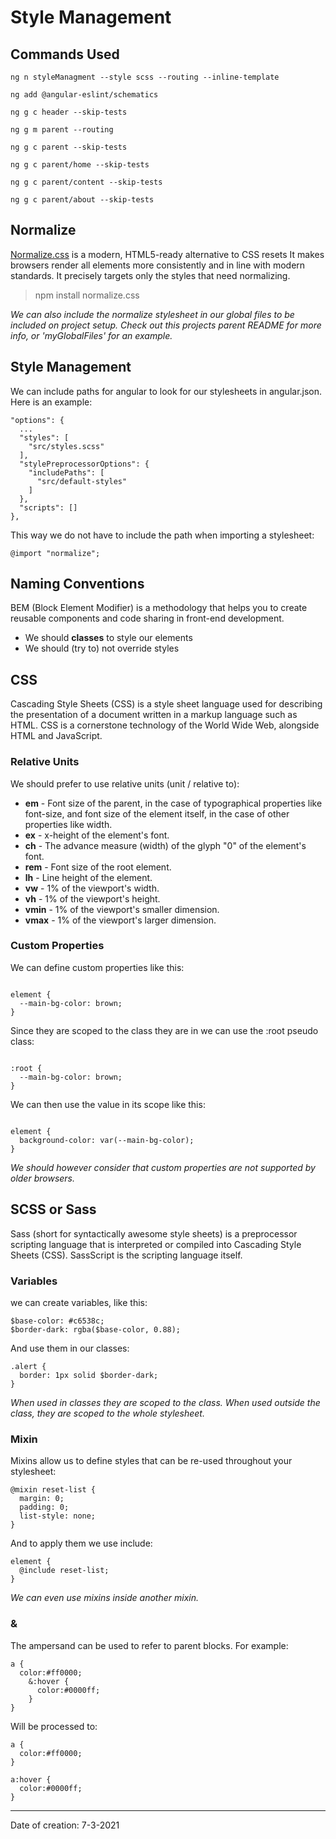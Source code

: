 # Style Management

## Commands Used

```
ng n styleManagment --style scss --routing --inline-template

ng add @angular-eslint/schematics

ng g c header --skip-tests

ng g m parent --routing

ng g c parent --skip-tests

ng g c parent/home --skip-tests

ng g c parent/content --skip-tests

ng g c parent/about --skip-tests
```

## Normalize

[Normalize.css](https://necolas.github.io/normalize.css/) is a modern, HTML5-ready alternative to CSS resets
It makes browsers render all elements more consistently and in line with modern standards. It precisely targets only the styles that need normalizing.

> npm install normalize.css

_We can also include the normalize stylesheet in our global files to be included on project setup. Check out this projects parent README for more info, or 'myGlobalFiles' for an example._

## Style Management

We can include paths for angular to look for our stylesheets in angular.json.
Here is an example:

```
"options": {
  ...
  "styles": [
    "src/styles.scss"
  ],
  "stylePreprocessorOptions": {
    "includePaths": [
      "src/default-styles"
    ]
  },
  "scripts": []
},
```

This way we do not have to include the path when importing a stylesheet:

```
@import "normalize";
```

## Naming Conventions

BEM (Block Element Modifier) is a methodology that helps you to create reusable components and code sharing in front-end development.

- We should **classes** to style our elements
- We should (try to) not override styles

## CSS

Cascading Style Sheets (CSS) is a style sheet language used for describing the presentation of a document written in a markup language such as HTML. CSS is a cornerstone technology of the World Wide Web, alongside HTML and JavaScript.

### Relative Units

We should prefer to use relative units (unit / relative to):

- **em** - Font size of the parent, in the case of typographical properties like font-size, and font size of the element itself, in the case of other properties like width.
- **ex** - x-height of the element's font.
- **ch** - The advance measure (width) of the glyph "0" of the element's font.
- **rem** - Font size of the root element.
- **lh** - Line height of the element.
- **vw** - 1% of the viewport's width.
- **vh** - 1% of the viewport's height.
- **vmin** - 1% of the viewport's smaller dimension.
- **vmax** - 1% of the viewport's larger dimension.

### Custom Properties

We can define custom properties like this:

```

element {
  --main-bg-color: brown;
}

```

Since they are scoped to the class they are in we can use the :root pseudo class:

```

:root {
  --main-bg-color: brown;
}

```

We can then use the value in its scope like this:

```

element {
  background-color: var(--main-bg-color);
}

```

_We should however consider that custom properties are not supported by older browsers._

## SCSS or Sass

Sass (short for syntactically awesome style sheets) is a preprocessor scripting language that is interpreted or compiled into Cascading Style Sheets (CSS). SassScript is the scripting language itself.

### Variables

we can create variables, like this:

```
$base-color: #c6538c;
$border-dark: rgba($base-color, 0.88);
```

And use them in our classes:

```
.alert {
  border: 1px solid $border-dark;
}
```

_When used in classes they are scoped to the class. When used outside the class, they are scoped to the whole stylesheet._

### Mixin

Mixins allow us to define styles that can be re-used throughout your stylesheet:

```
@mixin reset-list {
  margin: 0;
  padding: 0;
  list-style: none;
}
```

And to apply them we use include:

```
element {
  @include reset-list;
}
```

_We can even use mixins inside another mixin._

### &

The ampersand can be used to refer to parent blocks. For example:

```
a {
  color:#ff0000;
    &:hover {
      color:#0000ff;
    }
}
```

Will be processed to:

```
a {
  color:#ff0000;
}

a:hover {
  color:#0000ff;
}
```

---

Date of creation: 7-3-2021
